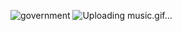 ![government](https://github.com/rivkxx/rivkxx/assets/81345344/864fdfc6-a1ab-42ab-ae0b-f81376d0b80f)
![Uploading music.gif…]()


